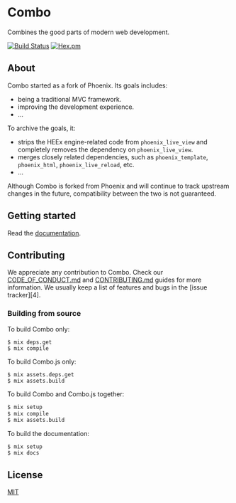 # Combo

Combines the good parts of modern web development.

[![Build Status](https://github.com/combo-team/combo/workflows/CI/badge.svg)](https://github.com/combo-team/combo/actions/workflows/ci.yml) [![Hex.pm](https://img.shields.io/hexpm/v/combo.svg)](https://hex.pm/packages/combo)

## About

Combo started as a fork of Phoenix. Its goals includes:

- being a traditional MVC framework.
- improving the development experience.
- ...

To archive the goals, it:

- strips the HEEx engine-related code from `phoenix_live_view` and completely removes the dependency on `phoenix_live_view`.
- merges closely related dependencies, such as `phoenix_template`, `phoenix_html`, `phoenix_live_reload`, etc.
- ...

Although Combo is forked from Phoenix and will continue to track upstream changes in the future, compatibility between the two is not guaranteed.

## Getting started

Read the [documentation](https://hexdocs.pm/combo).

## Contributing

We appreciate any contribution to Combo. Check our [CODE_OF_CONDUCT.md](CODE_OF_CONDUCT.md) and [CONTRIBUTING.md](CONTRIBUTING.md) guides for more information. We usually keep a list of features and bugs in the [issue tracker][4].

### Building from source

To build Combo only:

```console
$ mix deps.get
$ mix compile
```

To build Combo.js only:

```console
$ mix assets.deps.get
$ mix assets.build
```

To build Combo and Combo.js together:

```bash
$ mix setup
$ mix compile
$ mix assets.build
```

To build the documentation:

```console
$ mix setup
$ mix docs
```

## License

[MIT](LICENSE.txt)
